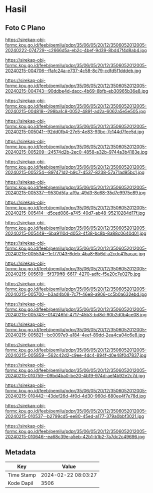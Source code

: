 # Hasil

## Foto C Plano

https://sirekap-obj-formc.kpu.go.id/feeb/pemilu/pdpr/35/06/05/20/12/3506052012005-20240222-074729--c2666d5a-eb2c-4bef-9d39-8bd47f4d8ab4.jpg

https://sirekap-obj-formc.kpu.go.id/feeb/pemilu/pdpr/35/06/05/20/12/3506052012005-20240215-004706--ffafc24a-e737-4c58-8c79-cdfd5f1dddeb.jpg

https://sirekap-obj-formc.kpu.go.id/feeb/pemilu/pdpr/35/06/05/20/12/3506052012005-20240215-004743--90ddbe4d-dacc-4b69-8bfb-eb30965b36e8.jpg

https://sirekap-obj-formc.kpu.go.id/feeb/pemilu/pdpr/35/06/05/20/12/3506052012005-20240215-004818--298ba1c8-0052-4891-ad2a-6062a5e5e505.jpg

https://sirekap-obj-formc.kpu.go.id/feeb/pemilu/pdpr/35/06/05/20/12/3506052012005-20240215-005041--92dd0fb4-27e5-4e83-93bc-7c144d7fee5d.jpg

https://sirekap-obj-formc.kpu.go.id/feeb/pemilu/pdpr/35/06/05/20/12/3506052012005-20240215-005209--24574d2b-2ec0-4858-a32b-9744a3b4183e.jpg

https://sirekap-obj-formc.kpu.go.id/feeb/pemilu/pdpr/35/06/05/20/12/3506052012005-20240215-005254--897471d2-b9c7-4537-8238-57a71ad95bc1.jpg

https://sirekap-obj-formc.kpu.go.id/feeb/pemilu/pdpr/35/06/05/20/12/3506052012005-20240215-005337--9530d5fa-af9a-49d3-8c68-35d7e9975e89.jpg

https://sirekap-obj-formc.kpu.go.id/feeb/pemilu/pdpr/35/06/05/20/12/3506052012005-20240215-005414--d5ced086-a745-40d7-ab48-95210284d17f.jpg

https://sirekap-obj-formc.kpu.go.id/feeb/pemilu/pdpr/35/06/05/20/12/3506052012005-20240215-005449--6ba9110d-d053-4f38-bc8b-8a88c0640d01.jpg

https://sirekap-obj-formc.kpu.go.id/feeb/pemilu/pdpr/35/06/05/20/12/3506052012005-20240215-005534--1ef77043-6deb-4ba8-8b6d-a2cdc415acac.jpg

https://sirekap-obj-formc.kpu.go.id/feeb/pemilu/pdpr/35/06/05/20/12/3506052012005-20240215-005619--5f379ff8-6617-4270-adfc-f5e20c7e027b.jpg

https://sirekap-obj-formc.kpu.go.id/feeb/pemilu/pdpr/35/06/05/20/12/3506052012005-20240215-005700--b3ad4b08-7c7f-46e8-a906-cc5b0a632ebd.jpg

https://sirekap-obj-formc.kpu.go.id/feeb/pemilu/pdpr/35/06/05/20/12/3506052012005-20240215-005743--014246fd-4717-45b3-bd8d-90b2d0b4ce08.jpg

https://sirekap-obj-formc.kpu.go.id/feeb/pemilu/pdpr/35/06/05/20/12/3506052012005-20240215-005821--bc0097e9-a184-4eef-89dd-2ea4ca04c6e8.jpg

https://sirekap-obj-formc.kpu.go.id/feeb/pemilu/pdpr/35/06/05/20/12/3506052012005-20240215-005859--562c42d2-c9ee-4dc4-894f-d0e48f0d7837.jpg

https://sirekap-obj-formc.kpu.go.id/feeb/pemilu/pdpr/35/06/05/20/12/3506052012005-20240215-010759--09bd4ba0-be20-4b19-974d-aef4b92e2c7d.jpg

https://sirekap-obj-formc.kpu.go.id/feeb/pemilu/pdpr/35/06/05/20/12/3506052012005-20240215-010442--43def26d-4f0d-4d30-960d-680ee4f7e78d.jpg

https://sirekap-obj-formc.kpu.go.id/feeb/pemilu/pdpr/35/06/05/20/12/3506052012005-20240215-010537--b2799cd5-ee80-45ed-a177-379a0bbf3021.jpg

https://sirekap-obj-formc.kpu.go.id/feeb/pemilu/pdpr/35/06/05/20/12/3506052012005-20240215-010646--ea68c39e-a5eb-42b1-b1b2-7a7dc2c49696.jpg


## Metadata

| Key        | Value               |
| ---------- | ------------------- |
| Time Stamp | 2024-02-22 08:03:27 |
| Kode Dapil | 3506                |



